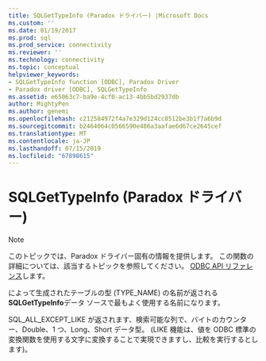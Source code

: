 ```yaml
---
title: SQLGetTypeInfo (Paradox ドライバー) |Microsoft Docs
ms.custom: ''
ms.date: 01/19/2017
ms.prod: sql
ms.prod_service: connectivity
ms.reviewer: ''
ms.technology: connectivity
ms.topic: conceptual
helpviewer_keywords:
- SQLGetTypeInfo function [ODBC], Paradox Driver
- Paradox driver [ODBC], SQLGetTypeInfo
ms.assetid: e65063c7-ba9e-4cf0-ac13-4bb5bd2937db
author: MightyPen
ms.author: genemi
ms.openlocfilehash: c212584972f4a7e329d124cc8512be3b1f7a6b9d
ms.sourcegitcommit: b2464064c0566590e486a3aafae6d67ce2645cef
ms.translationtype: MT
ms.contentlocale: ja-JP
ms.lasthandoff: 07/15/2019
ms.locfileid: "67898615"
---
```

# <a name="sqlgettypeinfo-paradox-driver"></a>SQLGetTypeInfo (Paradox ドライバー)
> [!NOTE]  
>  このトピックでは、Paradox ドライバー固有の情報を提供します。 この関数の詳細については、該当するトピックを参照してください。 [ODBC API リファレンス](../../odbc/reference/syntax/odbc-api-reference.md)します。  
  
 によって生成されたテーブルの型 (TYPE_NAME) の名前が返される**SQLGetTypeInfo**データ ソースで最もよく使用する名前になります。  
  
 SQL_ALL_EXCEPT_LIKE が返されます、検索可能な列で、バイトのカウンター、Double、1 つ、Long、Short データ型。 (LIKE 機能は、値を ODBC 標準の変換関数を使用する文字に変換することで実現できますし、比較を実行するとします)。

